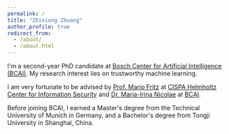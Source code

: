 ```yaml
---
permalink: /
title: "Zhixiong Zhuang"
author_profile: true
redirect_from: 
  - /about/
  - /about.html
---
```


I'm a second-year PhD candidate at [Bosch Center for Artificial Intelligence (BCAI)](https://www.bosch-ai.com/). My research interest lies on trustworthy machine learning.

I am very fortunate to be advised by [Prof. Mario Fritz](https://cispa.saarland/group/fritz/) at [CISPA Helmholtz Center for Information Security](https://cispa.de/en) and [Dr. Maria-Irina Nicolae](https://ririnicolae.github.io/) at [BCAI](https://www.bosch-ai.com/).

Before joining BCAI, I earned a Master's degree from the Technical University of Munich in Germany, and a Bachelor's degree from Tongji University in Shanghai, China.
